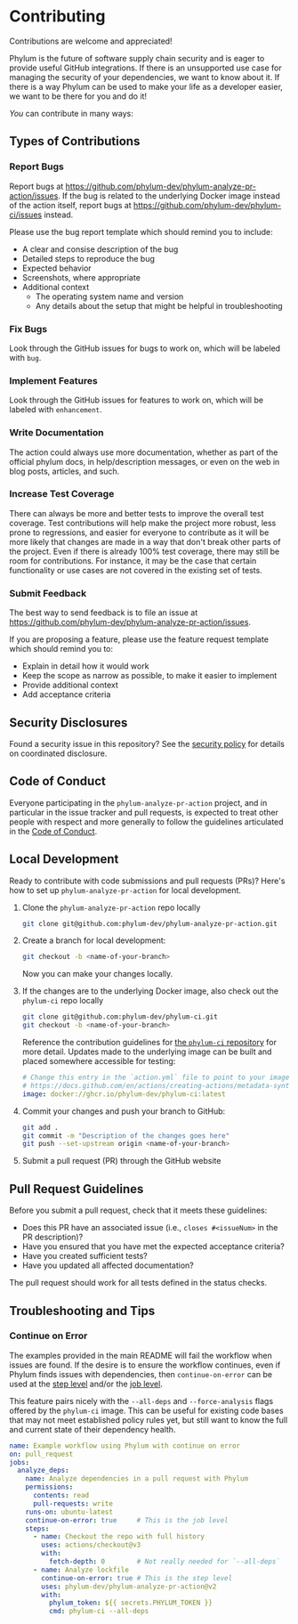 # Contributing

Contributions are welcome and appreciated!

Phylum is the future of software supply chain security and is eager to provide useful GitHub integrations.
If there is an unsupported use case for managing the security of your dependencies, we want to know about it.
If there is a way Phylum can be used to make your life as a developer easier, we want to be there for you and do it!

_You_ can contribute in many ways:

## Types of Contributions

### Report Bugs

Report bugs at <https://github.com/phylum-dev/phylum-analyze-pr-action/issues>.
If the bug is related to the underlying Docker image instead of the action itself, report bugs at
<https://github.com/phylum-dev/phylum-ci/issues> instead.

Please use the bug report template which should remind you to include:

* A clear and consise description of the bug
* Detailed steps to reproduce the bug
* Expected behavior
* Screenshots, where appropriate
* Additional context
  * The operating system name and version
  * Any details about the setup that might be helpful in troubleshooting

### Fix Bugs

Look through the GitHub issues for bugs to work on, which will be labeled with `bug`.

### Implement Features

Look through the GitHub issues for features to work on, which will be labeled with `enhancement`.

### Write Documentation

The action could always use more documentation, whether as part of the official phylum docs, in help/description
messages, or even on the web in blog posts, articles, and such.

### Increase Test Coverage

There can always be more and better tests to improve the overall test coverage.
Test contributions will help make the project more robust, less prone to regressions, and easier for everyone to
contribute as it will be more likely that changes are made in a way that don't break other parts of the project.
Even if there is already 100% test coverage, there may still be room for contributions.
For instance, it may be the case that certain functionality or use cases are not covered in the existing set of tests.

### Submit Feedback

The best way to send feedback is to file an issue at <https://github.com/phylum-dev/phylum-analyze-pr-action/issues>.

If you are proposing a feature, please use the feature request template which should remind you to:

* Explain in detail how it would work
* Keep the scope as narrow as possible, to make it easier to implement
* Provide additional context
* Add acceptance criteria

## Security Disclosures

Found a security issue in this repository? See the [security policy](./SECURITY.md)
for details on coordinated disclosure.

## Code of Conduct

Everyone participating in the `phylum-analyze-pr-action` project, and in particular in the issue tracker and pull
requests, is expected to treat other people with respect and more generally to follow the guidelines articulated in the
[Code of Conduct](./CODE_OF_CONDUCT.md).

## Local Development

Ready to contribute with code submissions and pull requests (PRs)?
Here's how to set up `phylum-analyze-pr-action` for local development.

1. Clone the `phylum-analyze-pr-action` repo locally

    ```sh
    git clone git@github.com:phylum-dev/phylum-analyze-pr-action.git
    ```

2. Create a branch for local development:

    ```sh
    git checkout -b <name-of-your-branch>
    ```

    Now you can make your changes locally.

3. If the changes are to the underlying Docker image, also check out the `phylum-ci` repo locally

    ```sh
    git clone git@github.com:phylum-dev/phylum-ci.git
    git checkout -b <name-of-your-branch>
    ```

    Reference the contribution guidelines for [the `phylum-ci` repository](https://github.com/phylum-dev/phylum-ci)
    for more detail. Updates made to the underlying image can be built and placed somewhere accessible for testing:

    ```yaml
    # Change this entry in the `action.yml` file to point to your image. Reference:
    # https://docs.github.com/en/actions/creating-actions/metadata-syntax-for-github-actions#runsimage
    image: docker://ghcr.io/phylum-dev/phylum-ci:latest
    ```

4. Commit your changes and push your branch to GitHub:

    ```sh
    git add .
    git commit -m "Description of the changes goes here"
    git push --set-upstream origin <name-of-your-branch>
    ```

5. Submit a pull request (PR) through the GitHub website

## Pull Request Guidelines

Before you submit a pull request, check that it meets these guidelines:

* Does this PR have an associated issue (i.e., `closes #<issueNum>` in the PR description)?
* Have you ensured that you have met the expected acceptance criteria?
* Have you created sufficient tests?
* Have you updated all affected documentation?

The pull request should work for all tests defined in the status checks.

## Troubleshooting and Tips

### Continue on Error

The examples provided in the main README will fail the workflow when issues are found.
If the desire is to ensure the workflow continues, even if Phylum finds issues with dependencies, then
`continue-on-error` can be used at the [step level][1] and/or the [job level][2].

[1]: https://docs.github.com/actions/using-workflows/workflow-syntax-for-github-actions#jobsjob_idstepscontinue-on-error
[2]: https://docs.github.com/en/actions/using-workflows/workflow-syntax-for-github-actions#jobsjob_idcontinue-on-error

This feature pairs nicely with the `--all-deps` and `--force-analysis` flags offered by the `phylum-ci` image.
This can be useful for existing code bases that may not meet established policy rules yet, but still want to
know the full and current state of their dependency health.

```yaml
name: Example workflow using Phylum with continue on error
on: pull_request
jobs:
  analyze_deps:
    name: Analyze dependencies in a pull request with Phylum
    permissions:
      contents: read
      pull-requests: write
    runs-on: ubuntu-latest
    continue-on-error: true     # This is the job level
    steps:
      - name: Checkout the repo with full history
        uses: actions/checkout@v3
        with:
          fetch-depth: 0        # Not really needed for `--all-deps`
      - name: Analyze lockfile
        continue-on-error: true # This is the step level
        uses: phylum-dev/phylum-analyze-pr-action@v2
        with:
          phylum_token: ${{ secrets.PHYLUM_TOKEN }}
          cmd: phylum-ci --all-deps
```
